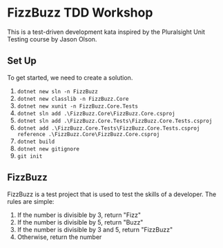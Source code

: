 # FizzBuzz TDD Workshop

This is a test-driven development kata inspired by the Pluralsight Unit Testing course by Jason Olson.

## Set Up

To get started, we need to create a solution.

1. `dotnet new sln -n FizzBuzz`
1. `dotnet new classlib -n FizzBuzz.Core`
1. `dotnet new xunit -n FizzBuzz.Core.Tests`
1. `dotnet sln add .\FizzBuzz.Core\FizzBuzz.Core.csproj`
1. `dotnet sln add .\FizzBuzz.Core.Tests\FizzBuzz.Core.Tests.csproj`
1. `dotnet add .\FizzBuzz.Core.Tests\FizzBuzz.Core.Tests.csproj reference .\FizzBuzz.Core\FizzBuzz.Core.csproj`
1. `dotnet build`
1. `dotnet new gitignore`
1. `git init`

## FizzBuzz

FizzBuzz is a test project that is used to test the skills of a developer. The rules are simple:

1. If the number is divisible by 3, return "Fizz"
1. If the number is divisible by 5, return "Buzz"
1. If the number is divisible by 3 and 5, return "FizzBuzz"
1. Otherwise, return the number
